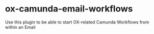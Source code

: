 # ox-camunda-email-workflows
Use this plugin to be able to start OX-related Camunda Workflows from within an Email
